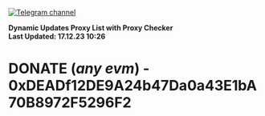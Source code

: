 [![Telegram channel](https://img.shields.io/endpoint?url=https://runkit.io/damiankrawczyk/telegram-badge/branches/master?url=https://t.me/n4z4v0d)](https://t.me/n4z4v0d) 

**Dynamic Updates Proxy List with Proxy Checker**  
**Last Updated: 17.12.23 10:26**

# DONATE (_any evm_) - 0xDEADf12DE9A24b47Da0a43E1bA70B8972F5296F2
